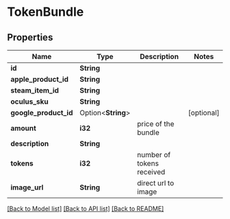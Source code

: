 # TokenBundle

## Properties

Name | Type | Description | Notes
------------ | ------------- | ------------- | -------------
**id** | **String** |  | 
**apple_product_id** | **String** |  | 
**steam_item_id** | **String** |  | 
**oculus_sku** | **String** |  | 
**google_product_id** | Option<**String**> |  | [optional]
**amount** | **i32** | price of the bundle | 
**description** | **String** |  | 
**tokens** | **i32** | number of tokens received | 
**image_url** | **String** | direct url to image | 

[[Back to Model list]](../README.md#documentation-for-models) [[Back to API list]](../README.md#documentation-for-api-endpoints) [[Back to README]](../README.md)


